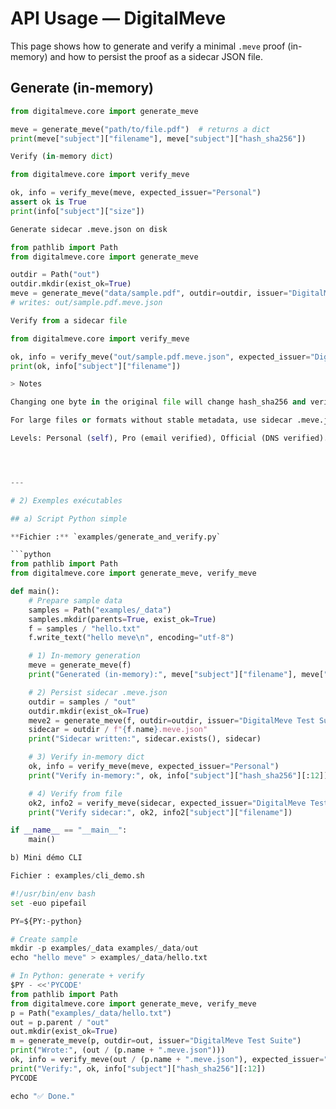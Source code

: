 # API Usage — DigitalMeve

This page shows how to generate and verify a minimal `.meve` proof (in-memory) and how to persist the proof as a sidecar JSON file.

## Generate (in-memory)

```python
from digitalmeve.core import generate_meve

meve = generate_meve("path/to/file.pdf")  # returns a dict
print(meve["subject"]["filename"], meve["subject"]["hash_sha256"])

Verify (in-memory dict)

from digitalmeve.core import verify_meve

ok, info = verify_meve(meve, expected_issuer="Personal")
assert ok is True
print(info["subject"]["size"])

Generate sidecar .meve.json on disk

from pathlib import Path
from digitalmeve.core import generate_meve

outdir = Path("out")
outdir.mkdir(exist_ok=True)
meve = generate_meve("data/sample.pdf", outdir=outdir, issuer="DigitalMeve Test Suite")
# writes: out/sample.pdf.meve.json

Verify from a sidecar file

from digitalmeve.core import verify_meve

ok, info = verify_meve("out/sample.pdf.meve.json", expected_issuer="DigitalMeve Test Suite")
print(ok, info["subject"]["filename"])

> Notes

Changing one byte in the original file will change hash_sha256 and verification will fail.

For large files or formats without stable metadata, use sidecar .meve.json.

Levels: Personal (self), Pro (email verified), Official (DNS verified).




---

# 2) Exemples exécutables

## a) Script Python simple

**Fichier :** `examples/generate_and_verify.py`

```python
from pathlib import Path
from digitalmeve.core import generate_meve, verify_meve

def main():
    # Prepare sample data
    samples = Path("examples/_data")
    samples.mkdir(parents=True, exist_ok=True)
    f = samples / "hello.txt"
    f.write_text("hello meve\n", encoding="utf-8")

    # 1) In-memory generation
    meve = generate_meve(f)
    print("Generated (in-memory):", meve["subject"]["filename"], meve["issuer"])

    # 2) Persist sidecar .meve.json
    outdir = samples / "out"
    outdir.mkdir(exist_ok=True)
    meve2 = generate_meve(f, outdir=outdir, issuer="DigitalMeve Test Suite")
    sidecar = outdir / f"{f.name}.meve.json"
    print("Sidecar written:", sidecar.exists(), sidecar)

    # 3) Verify in-memory dict
    ok, info = verify_meve(meve, expected_issuer="Personal")
    print("Verify in-memory:", ok, info["subject"]["hash_sha256"][:12])

    # 4) Verify from file
    ok2, info2 = verify_meve(sidecar, expected_issuer="DigitalMeve Test Suite")
    print("Verify sidecar:", ok2, info2["subject"]["filename"])

if __name__ == "__main__":
    main()

b) Mini démo CLI

Fichier : examples/cli_demo.sh

#!/usr/bin/env bash
set -euo pipefail

PY=${PY:-python}

# Create sample
mkdir -p examples/_data examples/_data/out
echo "hello meve" > examples/_data/hello.txt

# In Python: generate + verify
$PY - <<'PYCODE'
from pathlib import Path
from digitalmeve.core import generate_meve, verify_meve
p = Path("examples/_data/hello.txt")
out = p.parent / "out"
out.mkdir(exist_ok=True)
m = generate_meve(p, outdir=out, issuer="DigitalMeve Test Suite")
print("Wrote:", (out / (p.name + ".meve.json")))
ok, info = verify_meve(out / (p.name + ".meve.json"), expected_issuer="DigitalMeve Test Suite")
print("Verify:", ok, info["subject"]["hash_sha256"][:12])
PYCODE

echo "✅ Done."
